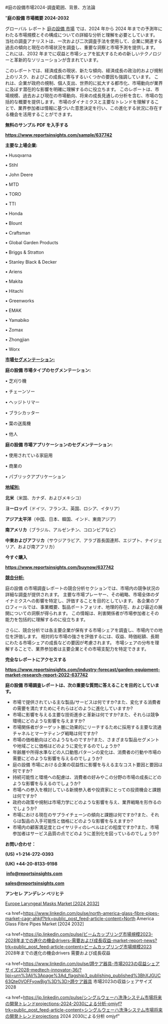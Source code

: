 #庭の設備市場2024-調査範囲、背景、方法論

"<strong>庭の設備 市場概要 2024-2032</strong>

グローバル レポート <a href=https://www.reportsinsights.com/sample/637742>庭の設備 市場</a> では、2024 年から 2024 年までの予測年にわたる市場規模とその構成についての詳細な分析と理解を必要としています。 当社の調査アナリストは、一次および二次調査手法を使用して、企業に関連する過去の傾向と現在の市場状況を調査し、重要な洞察と市場予測を提供します。 これには、2032 年までに収益と市場シェアを拡大​​するための新しいテクノロジーと革新的なソリューションが含まれています。

このレポートでは、経済成長の現状、新たな傾向、経済成長の政治的および規制上のリスク、およびこの成長に寄与するいくつかの要因も強調しています。 これは、企業が政府の規制、個人支出、世界的に拡大する都市化、市場動向が業界に及ぼす潜在的な影響を明確に理解するのに役立ちます。 このレポートは、市場規模、過去および現在の市場動向、将来の成長見通しの分析を含む、市場の包括的な概要を提供します。 市場のダイナミクスと主要なトレンドを理解することで、業界参加者は情報に基づいた意思決定を行い、この進化する状況に存在する機会を活用することができます。

<strong><b>無料のサンプル PDF を入手する</b></strong>

<a href=https://www.reportsinsights.com/sample/637742><strong><u>https://www.reportsinsights.com/sample/637742</u></strong></a>

<strong>主要な上場企業:</strong>

• Husqvarna

• Stihl

• John Deere

• MTD

• TORO

• TTI

• Honda

• Blount

• Craftsman

• Global Garden Products

• Briggs & Stratton

• Stanley Black & Decker

• Ariens

• Makita

• Hitachi

• Greenworks

• EMAK

• Yamabiko

• Zomax

• Zhongjian

• Worx

<strong><u>市場セグメンテーション</u></strong><strong><u>:</u></strong>

<strong>庭の設備 市場タイプのセグメンテーション:</strong>

• 芝刈り機

• チェーンソー

• ヘッジトリマー

• ブラシカッター

• 葉の送風機

• 他人

<strong>庭の設備 市場アプリケーションのセグメンテーション:</strong>

• 使用されている家庭用

• 商業の

• パブリックアプリケーション

<strong><u>地域別</u></strong><strong><u>:</u></strong>

<strong>北米</strong>（米国、カナダ、およびメキシコ）

<strong>ヨーロッパ</strong>（ドイツ、フランス、英国、ロシア、イタリア）

<strong>アジア太平洋</strong>（中国、日本、韓国、インド、東南アジア）

<strong>南アメリカ</strong>（ブラジル、アルゼンチン、コロンビアなど）

<strong>中東およびアフリカ</strong>（サウジアラビア、アラブ首長国連邦、エジプト、ナイジェリア、および南アフリカ）

<strong>今すぐ購入</strong>

<a href=https://www.reportsinsights.com/buynow/637742><strong><u>https://www.reportsinsights.com/buynow/637742</u></strong></a>

<strong><u>競合分析:</u></strong>

庭の設備 の市場調査レポートの競合分析セクションでは、市場内の競争状況の詳細な調査が提供されます。 主要な市場プレーヤー、その戦略、市場全体のダイナミクスへの影響を特定し、評価することを目的としています。 各企業のプロフィールでは、事業概要、製品ポートフォリオ、地理的存在、および最近の展開についての洞察が得られます。 この情報は、利害関係者が市場参加者とその能力を包括的に理解するのに役立ちます。

さらに、競合分析では各主要企業が保有する市場シェアを調査し、市場内での地位を評価します。 相対的な市場の強さを評価するには、収益、時価総額、長期にわたる市場シェアの成長などの要因が考慮されます。 市場シェアの分布を理解することで、業界参加者は主要企業とその市場支配力を特定できます。

<strong>完全なレポートにアクセスする</strong>

<a href=https://www.reportsinsights.com/industry-forecast/garden-equipment-market-research-report-2022-637742><strong><u><b>https://www.reportsinsights.com/industry-forecast/garden-equipment-market-research-report-2022-637742</b></u></strong></a>

<strong><b>庭の設備 市場調査レポートは、次の重要な質問に答えることを目的としています。</b></strong>
<ul>
  <li>市場で提供されている主な製品/サービスは何ですか?また、変化する消費者の需要を満たすためにそれらはどのように進化していますか?</li>
  <li>市場に影響を与える主要な技術進歩と革新は何ですか?また、それらは競争環境にどのような影響を与えますか?</li>
  <li>市場関係者がターゲット層に効果的にリーチするために採用する主要な流通チャネルとマーケティング戦略は何ですか?</li>
  <li>市場の価格動向はどのようなものですか?また、さまざまな製品セグメントや地域ごとに価格はどのように変化するのでしょうか?</li>
  <li>年齢層や所得水準などの人口動態パターンの変化は、消費者の行動や市場の需要にどのような影響を与えるのでしょうか?</li>
  <li>庭の設備 市場における企業の収益性に影響を与える主なコスト要因と要因は何ですか?</li>
  <li>持続可能性と環境への配慮は、消費者の好みやこの分野の市場の成長にどのような影響を与えるのでしょうか?</li>
  <li>市場への参入を検討している新規参入者や投資家にとっての投資機会と課題は何ですか?</li>
  <li>政府の政策や規制は市場力学にどのような影響を与え、業界戦略を形作るのでしょうか?</li>
  <li>市場における現在のサプライチェーンの傾向と課題は何ですか?また、それらは製品の入手可能性と価格にどのような影響を与えますか?</li>
  <li>市場内の顧客満足度とロイヤリティのレベルはどの程度ですか?また、市場参加者はサービス品質の点でどのように差別化を図っているのでしょうか?</li>
</ul>
<strong>お問い合わせ：</strong>

<strong>(US) +1-214-272-0393</strong>

<strong>(UK) +44-20-8133-9198</strong>

<strong> </strong><a href=info@reportsinsights.com><strong><u>info@reportsinsights.com</u></strong></a>

<a href=sales@reportsinsights.com><strong><u>sales@reportsinsights.com</u></strong></a>

<strong>アンセレ アンデレン ベリヒテ</strong>

<a href=https://www.linkedin.com/pulse/europe-laryngeal-masks-markets-emerging-trends-9gfqc/>Europe Laryngeal Masks Market [2024 2032]</a>

<a href=https://www.linkedin.com/pulse/north-america-glass-fibre-pipes-market-cagr-ahkjf?trk=public_post_feed-article-content>North America Glass Fibre Pipes Market [2024 2032]</a>

<a href=https://jp.linkedin.com/pulse/ビームカップリング市場規模2023-2028年までの進化の機会drivers-需要および成長収益-market-report-news?trk=public_post_feed-article-content>ビームカップリング市場規模2023 2028年までの進化の機会drivers 需要および成長収益</a>

<a href=https://www.linkedin.com/pulse/蹄ケア器具-市場2023の収益シェアサイズ2028-medtech-innovator-36/?lipi=urn%3Ali%3Apage%3Ad_flagship3_publishing_published%3BhXJGUC63Qte0VOFFyowBjg%3D%3D>蹄ケア器具 市場2023の収益シェアサイズ2028</a>

<a href=https://jp.linkedin.com/pulse/シングルウェーハ洗浄システム市場将来の開発トレンドprojections-2024-2030による分析-omjyf?trk=public_post_feed-article-content>シングルウェーハ洗浄システム市場将来の開発トレンドprojections 2024 2030による分析 omjyf</a>"
